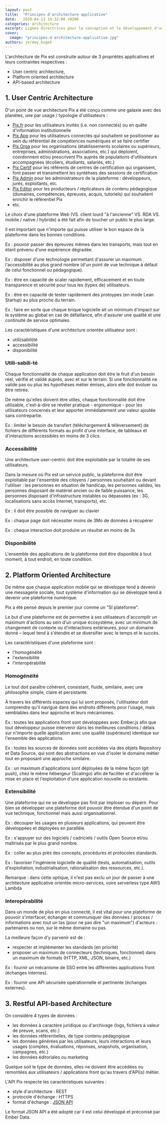 ```yaml
---
layout: post
title:  "Principes d'architecture applicative"
date:   2020-04-13 19:32:00 +0200
categories: architecture
excerpt: Lignes directrices pour la conception et le développement d'un système d'information pour le très grand public.
cover:
  image: "principes-d-architecture-applicative.jpg"
authors: jeremy_buget
---
```


L'architecture de Pix est construite autour de 3 propriétés applicatives et leurs contraintes respectives : 

- User centric architecture, 
- Platform oriented architecture
- API-based architecture

## 1. User Centric Architecture

D'un point de vue architecture Pix a été conçu comme une galaxie avec des planètes, une par usage / typologie d'utilisateurs :

- [Pix.fr](https://pix.fr) pour les utilisateurs invités (i.e. non connectés) ou en quête d'information institutionnelle
- [Pix App](https://app.pix.fr) pour les utilisateurs connectés qui souhaitent se positionner au sein du référentiel de compétences numériques et se faire certifier
- [Pix Orga](https://orga.pix.fr) pour les organisations (établissements scolaires ou supérieurs, entreprises, administrations, associations, etc.) qui déploient, coordonnent et/ou prescrivent Pix auprès de populations d'utilisateurs accompagnées (écoliers, étudiants, salariés, etc.)
- [Pix Certif](https://certif.pix.fr) pour les référents de centres de certification qui organisent, font passer et transmettent les syntèhses des sessions de certification
- [Pix Admin](https://admin.pix.fr) pour les administrateurs de la plateforme : développeurs, jurés, exploitants, etc.
- [Pix Editor](https://editor.pix.fr) pour les producteurs / réplicateurs de contenu pédagogique (domaines, compétences, épreuves, acquis, tutoriels) qui souhaitent enrichir le référentiel Pix
- etc.

Le choix d'une plateforme Web (VS. client lourd "à l'ancienne" VS. RDA VS. mobile / native / hybride) a été fait afin de toucher un public le plus large.

Il est important que n'importe qui puisse utiliser le bon espace de la plateforme dans les bonnes conditions.

Ex : pouvoir passer des épreuves mêmes dans les transports, mais tout en étant prévenu d'une expérience dégradée.

Ex : disposer d'une technologie permettant d'assurer un maximum l'accessibilité au plus grand nombre (d'un point de vue technique à défaut de celui fonctionnel ou pédagogique).

Ex : être en capacité de scaler rapidement, efficacement et en toute transparence et sécurité pour tous les (types de) utilisateurs.

Ex : être en capacité de tester rapidement des protoypes (en mode Lean Startup) au plus proche du terrain.

Ex : faire en sorte que chaque brique logicielle ait un minimum d'impact sur le système au global en cas de défaillance, afin d'assurer une qualité et une continuité de service optimales.

Les caractéristiques d'une architecture orientée utilisateur sont :

- utili(sabili)té
- accessibilité
- disponibilité

### Utili-sabili-té

Chaque fonctionnalité de chaque application doit être le fruit d'un besoin réel, vérifié et validé auprès, avec et sur le terrain. Si une fonctionnalité ne valide pas ou plus les hypothèses métier émises, alors elle doit évoluer ou être retirée.

De même qu'elles doivent être utiles, chaque fonctionnalité doit être utilisable, c'est-à-dire se révéler pratique - ergonomique - pour les utilisateurs concernés et leur apporter immédiatement une valeur ajoutée sans contrepartie.

Ex : limiter le besoin de transfert (téléchargement & téléversement) de fichiers de différents formats au profit d'une interface, de tableaux et d'interactions accessibles en moins de 3 clics.

### Accessibilité

Une architecture user-centric doit être exploitable par la totalité de ses utilisateurs.

Dans la mesure où Pix est un service public, la plateforme doit être exploitable par l'ensemble des citoyens / personnes souhaitant ou devant l'utiliser : les personnes en situation de handicap, les personnes valides, les personnes disposant de matériel ancien ou de faible puissance, les personnes disposant d'infrastructure instables ou dépassées (ex : 3G, localisations sans accès Internet, transports), etc.

Ex : il doit être possible de naviguer au clavier

Ex : chaque page doit nécessiter moins de 3Mo de données à récupérer

Ex : chaque interaction doit produire un résultat en moins de 3s

### Disponibilité

L'ensemble des applications de la plateforme doit être disponible à tout moment, à tout endroit, en toute condition.

## 2. Platform Oriented Architecture

De même que chaque application mobile qui se développe tend à devenir une messagerie sociale, tout système d'information qui se développe tend à devenir une plateforme numérique.

Pix a été pensé depuis le premier jour comme un "SI plateforme". 

Le but d'une plateforme est de permettre à ses utilisateurs d'accomplir un maximum d'actions au sein d'un unique écosystème, avec un minimum de changement de contexte ou d'interactions extérieures, pour un domaine donné – lequel tend à s'étendre et se diversifier avec le temps et le succès.

Les caractéristiques d'une plateforme sont :

- l'homogénéité
- l'extensibilité
- l'interopérabilité

### Homogénéité

Le tout doit paraître cohérent, consistant, fluide, similaire, avec une philosophie simple, claire et persistante.

À travers les différents espaces qui lui sont proposés, l'utilisateur doit comprendre qu'il navigue dans des endroits différents pour l'usage, mais semblables dans leur approche et leurs mécanismes.

Ex : toutes les applications front sont développées avec Ember.js afin que tout développeur puisse intervenir dans les meilleures conditions / délais sur n'importe quelle application avec une qualité (supérieure) identique sur l'ensemble des applications.

Ex : toutes les sources de données sont accédées via des objets Repository et Data Source, qui sont des abstractions en vue d'isoler le domaine métier tout en proposant une approche similaire.

Ex : un maximum d'applications sont déployées de la même façon (git push), chez le même hébergeur (Scalingo) afin de faciliter et d'accélérer la mise en place et l'exploitation d'une application nouvelle ou existante.

### Extensibilité

Une plateforme qui ne se développe pas finit par imploser ou dépérir. Pour bien se développer une plateforme doit pouvoir être étendue d'un point de vue technique, fonctionnel mais aussi organisationnel.

Ex : découper les usages en plusieurs applications, qui peuvent être développées et déployées en parallèle.

Ex : s'appuyer sur des logiciels / cadriciels / outils Open Source et/ou maîtrisés par le plus grand nombre.

Ex : coller au plus près des concepts, procédures et protocoles standards. 

Ex : favoriser l'ingénierie logicielle de qualité (tests, automatisation, outils d'exploitation, industrialisation, rationalisation des ressources, etc.).

Remarque : dans cette optique, il n'est pas exclu un jour de passer à une architecture applicative orientée micro-services, voire serverless type AWS Lambda

### Interopérabilité

Dans un monde de plus en plus connecté, il est vital pour une plateforme de pouvoir s'interfacer, échanger et communiquer des données / process / informations avec tout un tas (pour ne pas dire "un maximum") d'acteurs : partenaires ou non, sur le même domaine ou pas.

La meilleure façon d'y parvenir est de :

- respecter et implémenter les standards (en priorité)
- proposer un maximum de connecteurs (techniques, fonctionnel) dans un maximum de formats (HTTP, XML, JSON, binaire, etc.)

Ex : fournir un mécanisme de SSO entre les différentes applications front (échanges internes).

Ex : fournir une API sécurisée opérationnelle et pertinente (échanges externes).

## 3. Restful API-based Architecture

On considère 4 types de données : 

- les données à caractère juridique ou d'archivage (logs, fichiers à valeur de preuve, scans, etc.)
- les données référentielles, de type contenu pédagogique 
- les données générées par les utilisateurs, leurs interactions et leurs usages (comptes, évaluations, réponses, snapshots, organisation, campagnes, etc.)
- les données éditoriales ou marketing

Quelque soit le type de données, elles ne doivent être accédées ou remontées aux utilisateurs / applications front qu'au travers d'API(s) métier.

L'API Pix respecte les caractéristiques suivantes :

- style d'architecture : REST
- protocole d'échange : HTTPS
- format d'échange : [JSON API](http://jsonapi.org/)

Le format JSON API a été adopté car il est celui développé et préconisé par Ember Data.
